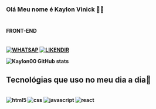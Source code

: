 ### Olá Meu nome é Kaylon Vinick 👨‍💻 <br><br>
#### <b>FRONT-END <br><br>

[![WHATSAP](https://img.shields.io/badge/WhatsApp-25D366?style=for-the-badge&logo=whatsapp&logoColor=white)](https://linkwhats.app/07df63)
[![LIKENDIR](https://img.shields.io/badge/LinkedIn-0077B5?style=for-the-badge&logo=linkedin&logoColor=white)](https://www.linkedin.com/in/kaylon-vinick-8b7057252/)


![Kaylon00 GitHub stats](https://github-readme-stats.vercel.app/api?username=Kaylon00&show_icons=true&theme=dracula)

## Tecnológias que uso no meu dia a dia🚀

<div style="display: inline_block" ><br>
    <img aling="center" alt="html5" src="https://img.shields.io/badge/HTML5-E34F26?style=for-the-badge&logo=html5&logoColor=white">
    <img aling="center" alt="css" src="https://img.shields.io/badge/CSS3-1572B6?style=for-the-badge&logo=css3&logoColor=white">
    <img aling="center" alt="javascript" src="https://img.shields.io/badge/JavaScript-323330?style=for-the-badge&logo=javascript&logoColor=F7DF1E">
    <img aling="center" alt="react" src="https://img.shields.io/badge/React-20232A?style=for-the-badge&logo=react&logoColor=61DAFB">
</div>

